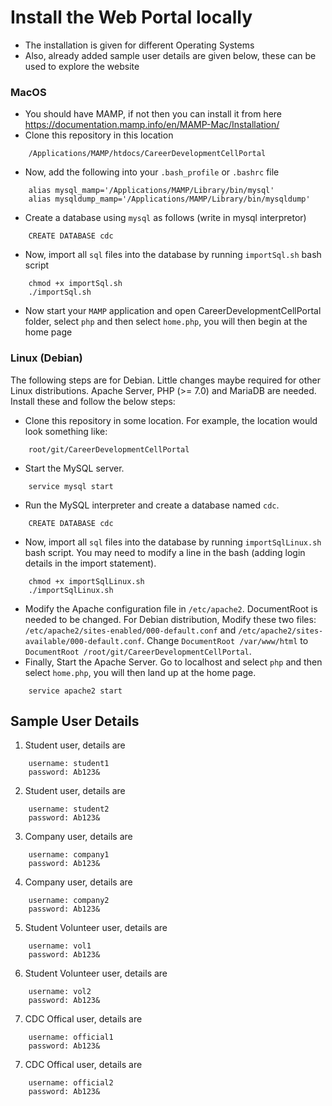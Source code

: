 # Install the Web Portal locally

- The installation is given for different Operating Systems
- Also, already added sample user details are given below,
these can be used to explore the website

### MacOS

- You should have MAMP, if not then you can install it from here 
https://documentation.mamp.info/en/MAMP-Mac/Installation/
- Clone this repository in this location
```
    /Applications/MAMP/htdocs/CareerDevelopmentCellPortal
```
- Now, add the following into your `.bash_profile` or `.bashrc` file
```
    alias mysql_mamp='/Applications/MAMP/Library/bin/mysql'
    alias mysqldump_mamp='/Applications/MAMP/Library/bin/mysqldump'
```
- Create a database using `mysql` as follows (write in mysql interpretor)
```
    CREATE DATABASE cdc
```
- Now, import all `sql` files into the database by running `importSql.sh` bash
script
```
    chmod +x importSql.sh
    ./importSql.sh
```
- Now start your `MAMP` application and open CareerDevelopmentCellPortal folder,
select `php` and then select `home.php`, you will then begin at the home page

### Linux (Debian)

The following steps are for Debian. Little changes maybe required for other Linux distributions.
Apache Server, PHP (>= 7.0) and MariaDB are needed. Install these and follow the below  steps:
- Clone this repository in some location. For example, the location would look something like:
```
    root/git/CareerDevelopmentCellPortal
```
- Start the MySQL server. 
```
    service mysql start
```
- Run the MySQL interpreter and create a database named `cdc`.
```
    CREATE DATABASE cdc
```
- Now, import all `sql` files into the database by running `importSqlLinux.sh` bash
script. You may need to modify a line in the bash (adding login details in the import statement).
```
    chmod +x importSqlLinux.sh
    ./importSqlLinux.sh
```
- Modify the Apache configuration file in `/etc/apache2`. DocumentRoot is needed to be changed.
For Debian distribution, Modify these two files:  `/etc/apache2/sites-enabled/000-default.conf` and `/etc/apache2/sites-available/000-default.conf`.
Change `DocumentRoot /var/www/html` to `DocumentRoot /root/git/CareerDevelopmentCellPortal`.
- Finally, Start the Apache Server. Go to localhost and select `php` and then select `home.php`, you will then land up at the home page.
```
    service apache2 start
```

## Sample User Details

1. Student user, details are
```
    username: student1
    password: Ab123&
```
2. Student user, details are
```
    username: student2
    password: Ab123&
```
3. Company user, details are
```
    username: company1
    password: Ab123&
```
4. Company user, details are
```
    username: company2
    password: Ab123&
```
5. Student Volunteer user, details are
```
    username: vol1
    password: Ab123&
```
6. Student Volunteer user, details are
```
    username: vol2
    password: Ab123&
```
7. CDC Offical user, details are
```
    username: official1
    password: Ab123&
```
7. CDC Offical user, details are
```
    username: official2
    password: Ab123&
```

